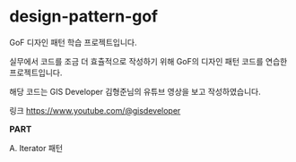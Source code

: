 # design-pattern-gof
GoF 디자인 패턴 학습 프로젝트입니다.


실무에서 코드를 조금 더 효츌적으로 작성하기 위해 GoF의 디자인 패턴 코드를 연습한 프로젝트입니다.

해당 코드는 GIS Developer 김형준님의 유튜브 영상을 보고 작성하였습니다.

링크 <a>https://www.youtube.com/@gisdeveloper</a>


<strong style="font-size: 15px">PART</strong>

A. Iterator 패턴
